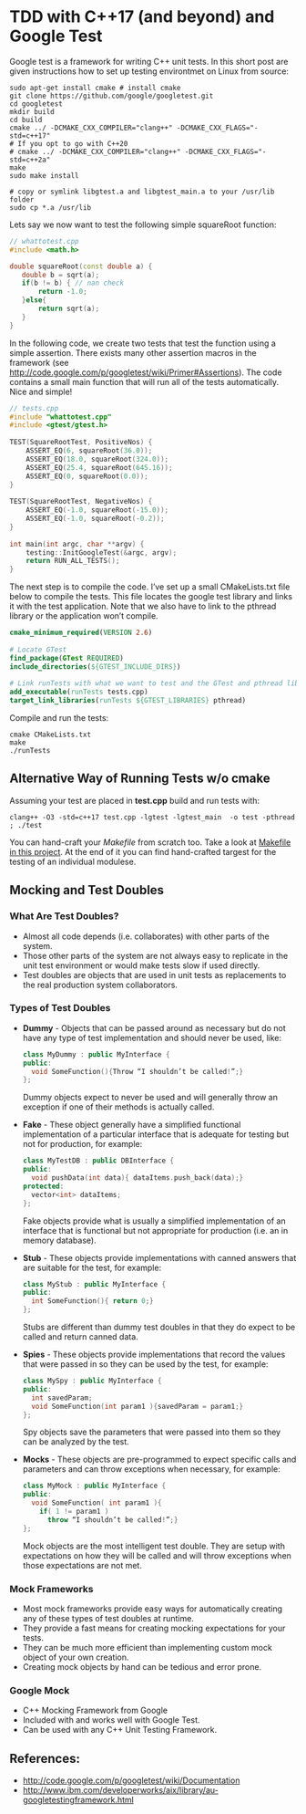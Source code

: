 # TDD with C++17 (and beyond) and Google Test

Google test is a framework for writing C++ unit tests. In this short post are given instructions how to set up testing
environtmet on Linux from source:

```shell
sudo apt-get install cmake # install cmake
git clone https://github.com/google/googletest.git
cd googletest
mkdir build
cd build
cmake ../ -DCMAKE_CXX_COMPILER="clang++" -DCMAKE_CXX_FLAGS="-std=c++17"
# If you opt to go with C++20
# cmake ../ -DCMAKE_CXX_COMPILER="clang++" -DCMAKE_CXX_FLAGS="-std=c++2a"
make
sudo make install

# copy or symlink libgtest.a and libgtest_main.a to your /usr/lib folder
sudo cp *.a /usr/lib
```

Lets say we now want to test the following simple squareRoot function:

 ```c++
// whattotest.cpp
#include <math.h>
 
double squareRoot(const double a) {
    double b = sqrt(a);
    if(b != b) { // nan check
        return -1.0;
    }else{
        return sqrt(a);
    }
}
```

In the following code, we create two tests that test the function using a simple assertion. There exists many other assertion macros in the framework (see http://code.google.com/p/googletest/wiki/Primer#Assertions). The code contains a small main function that will run all of the tests automatically. Nice and simple!

```c++
// tests.cpp
#include "whattotest.cpp"
#include <gtest/gtest.h>
 
TEST(SquareRootTest, PositiveNos) { 
    ASSERT_EQ(6, squareRoot(36.0));
    ASSERT_EQ(18.0, squareRoot(324.0));
    ASSERT_EQ(25.4, squareRoot(645.16));
    ASSERT_EQ(0, squareRoot(0.0));
}
 
TEST(SquareRootTest, NegativeNos) {
    ASSERT_EQ(-1.0, squareRoot(-15.0));
    ASSERT_EQ(-1.0, squareRoot(-0.2));
}
 
int main(int argc, char **argv) {
    testing::InitGoogleTest(&argc, argv);
    return RUN_ALL_TESTS();
}
```

The next step is to compile the code. I’ve set up a small CMakeLists.txt file below to compile the tests. This file locates the google test library and links it with the test application. Note that we also have to link to the pthread library or the application won’t compile.

```cmake
cmake_minimum_required(VERSION 2.6)
 
# Locate GTest
find_package(GTest REQUIRED)
include_directories(${GTEST_INCLUDE_DIRS})
 
# Link runTests with what we want to test and the GTest and pthread library
add_executable(runTests tests.cpp)
target_link_libraries(runTests ${GTEST_LIBRARIES} pthread)
```

Compile and run the tests:

```shell
cmake CMakeLists.txt
make
./runTests
```

## Alternative Way of Running Tests w/o cmake

Assuming your test are placed in **test.cpp** build and run tests with:

```shell
clang++ -O3 -std=c++17 test.cpp -lgtest -lgtest_main  -o test -pthread ; ./test

```
You can hand-craft your *Makefile* from scratch too. Take a look at [Makefile in this project](./Makefile#L179). 
At the end of it you can find hand-crafted targest for the testing of an individual modulese.

## Mocking and Test Doubles

### What Are Test Doubles?

 - Almost all code depends (i.e. collaborates) with other parts of the
system.
 - Those other parts of the system are not always easy to replicate in
the unit test environment or would make tests slow if used directly.
 - Test doubles are objects that are used in unit tests as replacements
to the real production system collaborators.

### Types of Test Doubles

 - **Dummy** - Objects that can be passed around as necessary but do
not have any type of test implementation and should never be used, like:
   ```c++
   class MyDummy : public MyInterface {
   public:
     void SomeFunction(){Throw “I shouldn’t be called!”;}
   };
   ```
   Dummy objects expect to never be used and will generally 
   throw an exception if one of their methods is actually called.

 - **Fake** - These object generally have a simplified functional
implementation of a particular interface that is adequate for testing
but not for production, for example:
   ```c++
   class MyTestDB : public DBInterface {
   public:
     void pushData(int data){ dataItems.push_back(data);}
   protected:
     vector<int> dataItems;
   };
   ```
   Fake objects provide what is usually a simplified implementation of an interface that is functional but not appropriate for production (i.e. an in memory database).
 - **Stub** - These objects provide implementations with canned answers
that are suitable for the test, for example:
   ```c++
   class MyStub : public MyInterface {
   public:
     int SomeFunction(){ return 0;}
   };
   ```
   Stubs are different than dummy test doubles in that they do expect to be called and return canned data.
 - **Spies** - These objects provide implementations that record the values that were passed in so they can be used by the test, for example:
   ```c++
   class MySpy : public MyInterface {
   public:
     int savedParam;
     void SomeFunction(int param1 ){savedParam = param1;}
   };
   ```
   Spy objects save the parameters that were passed into them so they can be analyzed by the test.
 - **Mocks** - These objects are pre-programmed to expect specific calls and parameters
 and can throw exceptions when necessary, for example:
   ```c++
   class MyMock : public MyInterface {
   public:
     void SomeFunction( int param1 ){
       if( 1 != param1 )
         throw “I shouldn’t be called!”;}
   };
   ```
   Mock objects are the most intelligent test double. They are setup with expectations on how they will be called and will throw exceptions when those expectations are not met.

### Mock Frameworks

 - Most mock frameworks provide easy ways for automatically creating any of these types of test doubles at runtime.
 - They provide a fast means for creating mocking expectations for your tests.
 - They can be much more efficient than implementing custom mock object of your own creation.
 - Creating mock objects by hand can be tedious and error prone.

### Google Mock

 - C++ Mocking Framework from Google
 - Included with and works well with Google Test.
 - Can be used with any C++ Unit Testing Framework.

## References:

 - http://code.google.com/p/googletest/wiki/Documentation
 - http://www.ibm.com/developerworks/aix/library/au-googletestingframework.html
